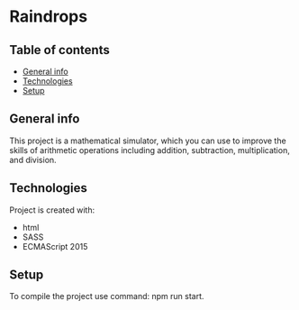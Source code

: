 # **Raindrops**

## Table of contents

- [General info](#general-info)
- [Technologies](#technologies)
- [Setup](#setup)

## General info

This project is a mathematical simulator, which you can use to improve the skills of arithmetic operations including addition, subtraction, multiplication, and division.

## Technologies

Project is created with:

- html
- SASS
- ECMAScript 2015

## Setup

To compile the project use command: npm run start.